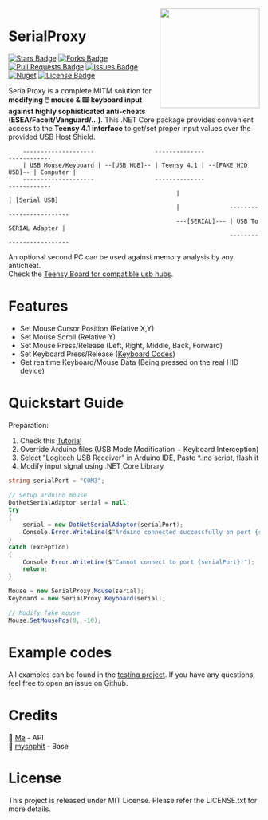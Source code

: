 <img src="https://cdn.antratek.nl/media/product/68a/usb-host-cable-for-teensy-3-6-and-teensy-4-1-cable-usb-host-t36-dc0.jpg" width="200" align="right" />

# SerialProxy
<a href="https://github.com/earthlion/SerialProxy/stargazers"><img src="https://img.shields.io/github/stars/earthlion/SerialProxy" alt="Stars Badge"/></a>
<a href="https://github.com/earthlion/SerialProxy/network/members"><img src="https://img.shields.io/github/forks/earthlion/SerialProxy" alt="Forks Badge"/></a>
<a href="https://github.com/earthlion/SerialProxy/pulls"><img src="https://img.shields.io/github/issues-pr/earthlion/SerialProxy" alt="Pull Requests Badge"/></a>
<a href="https://github.com/earthlion/SerialProxy/issues"><img src="https://img.shields.io/github/issues/earthlion/SerialProxy" alt="Issues Badge"/></a>
<a href="https://www.nuget.org/packages/SerialProxy"><img alt="Nuget" src="https://img.shields.io/nuget/dt/SerialProxy"></a>
<a href="https://github.com/earthlion/SerialProxy/blob/master/LICENSE"><img src="https://img.shields.io/github/license/earthlion/SerialProxy?color=2b9348" alt="License Badge"/></a>

SerialProxy is a complete MITM solution for **modifying 🖱️ mouse & ⌨️ keyboard input against highly sophisticated anti-cheats (ESEA/Faceit/Vanguard/...)**. 
This .NET Core package provides convenient access to the **Teensy 4.1 interface** to get/set proper input values over the provided USB Host Shield.

```
    --------------------                 --------------                    ------------
    | USB Mouse/Keyboard | --[USB HUB]-- | Teensy 4.1 | --[FAKE HID USB]-- | Computer |
    --------------------                 --------------                    ------------
                                               |                                | [Serial USB]
                                               |              -------------------------
                                               ---[SERIAL]--- | USB To SERIAL Adapter |
                                                              -------------------------
```
An optional second PC can be used against memory analysis by any anticheat.
<br/>Check the [Teensy Board for compatible usb hubs](https://forum.pjrc.com/).

# Features
- Set Mouse Cursor Position (Relative X,Y)
- Set Mouse Scroll (Relative Y)
- Set Mouse Press/Release (Left, Right, Middle, Back, Forward)
- Set Keyboard Press/Release ([Keyboard Codes](https://gist.github.com/MightyPork/6da26e382a7ad91b5496ee55fdc73db2))
- Get realtime Keyboard/Mouse Data (Being pressed on the real HID device)

# Quickstart Guide
Preparation:
1) Check this [Tutorial](https://www.unknowncheats.me/forum/anti-cheat-bypass/439183-mouse-proxy-teensy-4-1-a.html)
2) Override Arduino files (USB Mode Modification + Keyboard Interception)
3) Select "Logitech USB Receiver" in Arduino IDE, Paste *.ino script, flash it
4) Modify input signal using .NET Core Library

```csharp
string serialPort = "COM3";

// Setup arduino mouse
DotNetSerialAdaptor serial = null;
try
{
    serial = new DotNetSerialAdaptor(serialPort);
    Console.Error.WriteLine($"Arduino connected successfully on port {serialPort}");
}
catch (Exception)
{
    Console.Error.WriteLine($"Cannot connect to port {serialPort}!");
    return;
}

Mouse = new SerialProxy.Mouse(serial);
Keyboard = new SerialProxy.Keyboard(serial);

// Modify fake mouse
Mouse.SetMousePos(0, -10);

```

# Example codes
All examples can be found in the [testing project](https://github.com/earthlion/SerialProxy/blob/main/SerialProxy.Test/Program.cs).
If you have any questions, feel free to open an issue on Github.

# Credits
🧍 [Me](https://github.com/earthlion) - API<br/>
🧍 [mysnphit](https://www.unknowncheats.me/forum/members/165040.html) - Base<br/>

# License
This project is released under MIT License. Please refer the LICENSE.txt for more details.

